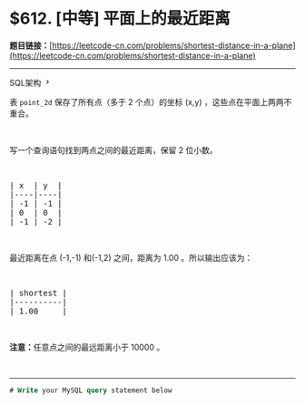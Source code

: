 # $612. [中等] 平面上的最近距离

**题目链接：**[https://leetcode-cn.com/problems/shortest-distance-in-a-plane](https://leetcode-cn.com/problems/shortest-distance-in-a-plane)

---

<div class="content__1Y2H">
 <div class="sql-schema-wrapper__1jqS">
  <a class="sql-schema-link__1VAC">SQL架构
   <svg viewbox="0 0 24 24" width="1em" height="1em" class="css-1lc17o4-icon">
    <path fill-rule="evenodd" d="M10 6L8.59 7.41 13.17 12l-4.58 4.59L10 18l6-6z"></path>
   </svg></a>
 </div>
 <div class="notranslate">
  <p>表&nbsp;<code>point_2d</code>&nbsp;保存了所有点（多于 2 个点）的坐标 (x,y) ，这些点在平面上两两不重合。</p> 
  <p>&nbsp;</p> 
  <p>写一个查询语句找到两点之间的最近距离，保留 2 位小数。</p> 
  <p>&nbsp;</p> 
  <pre class="language-text">| x  | y  |
|----|----|
| -1 | -1 |
| 0  | 0  |
| -1 | -2 |
</pre> 
  <p>&nbsp;</p> 
  <p>最近距离在点 (-1,-1) 和(-1,2) 之间，距离为 1.00 。所以输出应该为：</p> 
  <p>&nbsp;</p> 
  <pre class="language-text">| shortest |
|----------|
| 1.00     |
</pre> 
  <p>&nbsp;</p> 
  <p><strong>注意：</strong>任意点之间的最远距离小于 10000 。</p> 
  <p>&nbsp;</p> 
 </div>
</div>

---

```sql
# Write your MySQL query statement below
```